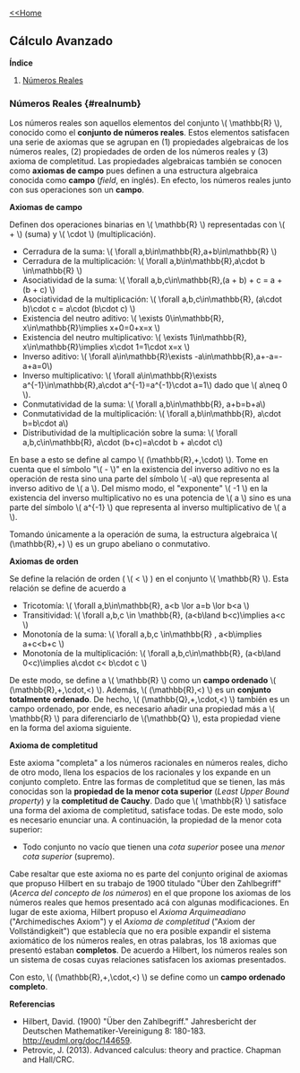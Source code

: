 [<<Home](https://francescoapg.github.io/mathbio/)

<script type="text/javascript" id="MathJax-script" async src="https://cdn.jsdelivr.net/npm/mathjax@3/es5/tex-mml-chtml.js"> </script>
  
## Cálculo Avanzado

**Índice**

1. [Números Reales](#realnumb)

### Números Reales {#realnumb}

Los números reales son aquellos elementos del conjunto \\( \mathbb{R} \\), conocido como el **conjunto de números reales**. Estos elementos satisfacen una serie de axiomas que se agrupan en (1) propiedades algebraicas de los números reales, (2) propiedades de orden de los números reales y (3) axioma de completitud. Las propiedades algebraicas también se conocen como **axiomas de campo** pues definen a una estructura algebraica conocida como **campo** (_field_, en inglés). En efecto, los números reales junto con sus operaciones son un **campo**.

**Axiomas de campo**

Definen dos operaciones binarias en  \\( \mathbb{R} \\) representadas con  \\( + \\) (suma) y  \\( \cdot \\) (multiplicación).

- Cerradura de la suma: \\( \forall a,b\in\mathbb{R},a+b\in\mathbb{R} \\)
- Cerradura de la multiplicación: \\( \forall a,b\in\mathbb{R},a\cdot b \in\mathbb{R} \\)
- Asociatividad de la suma: \\( \forall a,b,c\in\mathbb{R},(a + b) + c = a + (b + c) \\)
- Asociatividad de la multiplicación: \\( \forall a,b,c\in\mathbb{R}, (a\cdot b)\cdot c = a\cdot (b\cdot c) \\)
- Existencia del neutro aditivo: \\( \exists 0\in\mathbb{R}, x\in\mathbb{R}\implies x+0=0+x=x \\)
- Existencia del neutro multiplicativo: \\( \exists 1\in\mathbb{R}, x\in\mathbb{R}\implies x\cdot 1=1\cdot x=x \\)
- Inverso aditivo: \\( \forall a\in\mathbb{R}\exists -a\in\mathbb{R},a+-a=-a+a=0\\)
- Inverso multiplicativo: \\( \forall a\in\mathbb{R}\exists a^{-1}\in\mathbb{R},a\cdot a^{-1}=a^{-1}\cdot a=1\\) dado que \\( a\neq 0 \\).
- Conmutatividad de la suma: \\( \forall a,b\in\mathbb{R}, a+b=b+a\\)
- Conmutatividad de la multiplicación: \\( \forall a,b\in\mathbb{R}, a\cdot b=b\cdot a\\)
- Distributividad de la multiplicación sobre la suma: \\( \forall a,b,c\in\mathbb{R}, a\cdot (b+c)=a\cdot b + a\cdot c\\)

En base a esto se define al campo \\( (\mathbb{R},+,\cdot) \\). Tome en cuenta que el símbolo "\\( - \\)" en la existencia del inverso aditivo no es la operación de resta sino una parte del símbolo \\( -a\\) que representa al inverso aditivo de \\( a \\). Del mismo modo, el "exponente" \\( -1 \\) en la existencia del inverso multiplicativo no es una potencia de \\( a \\) sino es una parte del símbolo \\( a^{-1} \\) que representa al inverso multiplicativo de \\( a \\).

Tomando únicamente a la operación de suma, la estructura algebraica \\( (\mathbb{R},+) \\) es un grupo abeliano o conmutativo.

**Axiomas de orden**

Se define la relación de orden ( \\( < \\) ) en el conjunto  \\(  \mathbb{R} \\). Esta relación se define de acuerdo a

- Tricotomía: \\( \forall a,b\in\mathbb{R}, a<b \lor a=b \lor b<a \\)
- Transitividad: \\( \forall a,b,c \in \mathbb{R}, (a<b\land b<c)\implies a<c \\)
- Monotonía de la suma: \\( \forall a,b,c \in\mathbb{R} , a<b\implies a+c<b+c \\)
- Monotonía de la multiplicación: \\( \forall a,b,c\in\mathbb{R}, (a<b\land 0<c)\implies a\cdot c< b\cdot c \\)

De este modo, se define a \\( \mathbb{R} \\) como un **campo ordenado** \\( (\mathbb{R},+,\cdot,<) \\). Además, \\( (\mathbb{R},<) \\) es un **conjunto totalmente ordenado**. De hecho,  \\( (\mathbb{Q},+,\cdot,<) \\) también es un campo ordenado, por ende, es necesario añadir una propiedad más a \\( \mathbb{R} \\) para diferenciarlo de \\(\mathbb{Q} \\), esta propiedad viene en la forma del axioma siguiente.

**Axioma de completitud**

Este axioma "completa" a los números racionales en números reales, dicho de otro modo, llena los espacios de los racionales y los expande en un conjunto completo.
Entre las formas de completitud que se tienen, las más conocidas son la **propiedad de la menor cota superior** (_Least Upper Bound property_) y la **completitud de Cauchy**. Dado que  \\( \mathbb{R} \\) satisface una forma del axioma de completitud, satisface todas. De este modo, solo es necesario enunciar una. A continuación, la propiedad de la menor cota superior:

- Todo conjunto no vacío que tienen una _cota superior_ posee una _menor cota superior_ (supremo).

Cabe resaltar que este axioma no es parte del conjunto original de axiomas que propuso Hilbert en su trabajo de 1900 titulado "Über den Zahlbegriff" (_Acerca del concepto de los números_) en el que propone los axiomas de los números reales que hemos presentado acá con algunas modificaciones. En lugar de este axioma, Hilbert propuso el _Axioma Arquimeadiano_ ("Archimedisches Axiom") y el _Axioma de completitud_ ("Axiom der Vollständigkeit") que establecía que no era posible expandir el sistema axiomático de los números reales, en otras palabras, los 18 axiomas que presentó estaban **completos**. De acuerdo a Hilbert, los números reales son un sistema de cosas cuyas relaciones satisfacen los axiomas presentados.


Con esto,  \\( (\mathbb{R},+,\cdot,<) \\) se define como un **campo ordenado completo**.


**Referencias**

- Hilbert, David. (1900) "Über den Zahlbegriff." Jahresbericht der Deutschen Mathematiker-Vereinigung 8: 180-183. <http://eudml.org/doc/144659>.
- Petrovic, J. (2013). Advanced calculus: theory and practice. Chapman and Hall/CRC.
